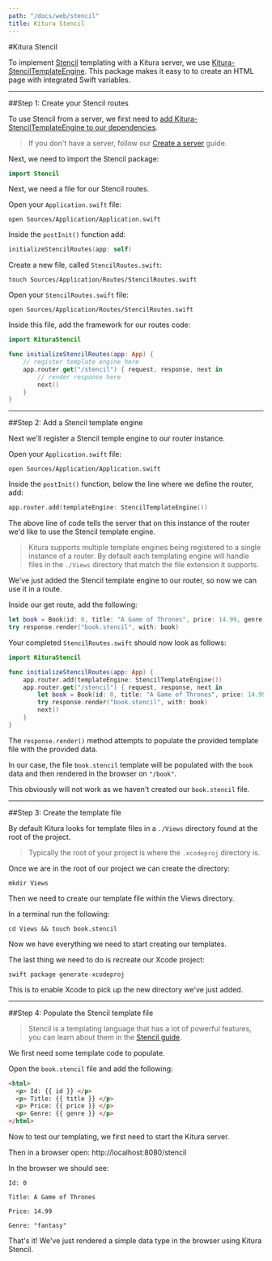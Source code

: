 ```yaml
---
path: "/docs/web/stencil"
title: Kitura Stencil
---
```


#Kitura Stencil

To implement [Stencil](https://github.com/stencilproject/Stencil) templating with a Kitura server, we use [Kitura-StencilTemplateEngine](https://github.com/IBM-Swift/Kitura-StencilTemplateEngine). This package makes it easy to to create an HTML page with integrated Swift variables.

---

##Step 1: Create your Stencil routes

To use Stencil from a server, we first need to [add Kitura-StencilTemplateEngine to our dependencies](https://github.com/IBM-Swift/Kitura-StencilTemplateEngine#add-dependencies).

> If you don't have a server, follow our [Create a server](../getting-started/create-server-cli) guide.

Next, we need to import the Stencil package:

```swift
import Stencil
```

Next, we need a file for our Stencil routes.

Open your `Application.swift` file:

```
open Sources/Application/Application.swift
```

Inside the `postInit()` function add:

```swift
initializeStencilRoutes(app: self)
```

Create a new file, called `StencilRoutes.swift`:

```
touch Sources/Application/Routes/StencilRoutes.swift
```

Open your `StencilRoutes.swift` file:

```
open Sources/Application/Routes/StencilRoutes.swift
```

Inside this file, add the framework for our routes code:

```swift
import KituraStencil

func initializeStencilRoutes(app: App) {
    // register template engine here
    app.router.get("/stencil") { request, response, next in
        // render response here
        next()
    }
}
```

---

##Step 2: Add a Stencil template engine

Next we'll register a Stencil temple engine to our router instance.

Open your `Application.swift` file:

```
open Sources/Application/Application.swift
```

Inside the `postInit()` function, below the line where we define the router, add:

```swift
app.router.add(templateEngine: StencilTemplateEngine())
```

The above line of code tells the server that on this instance of the router we'd like to use the Stencil template engine.

> Kitura supports multiple template engines being registered to a single instance of a router. By default each templating engine will handle files in the `./Views` directory that match the file extension it supports.

We've just added the Stencil template engine to our router, so now we can use it in a route.

Inside our get route, add the following:

```swift
let book = Book(id: 0, title: "A Game of Thrones", price: 14.99, genre: "fantasy")
try response.render("book.stencil", with: book)
```

Your completed `StencilRoutes.swift` should now look as follows:

```swift
import KituraStencil

func initializeStencilRoutes(app: App) {
    app.router.add(templateEngine: StencilTemplateEngine())
    app.router.get("/stencil") { request, response, next in
        let book = Book(id: 0, title: "A Game of Thrones", price: 14.99, genre: "fantasy")
        try response.render("book.stencil", with: book)
        next()
    }
}
```

The `response.render()` method attempts to populate the provided template file with the provided data.

In our case, the file `book.stencil` template will be populated with the `book` data and then rendered in the browser on `"/book"`.

This obviously will not work as we haven't created our `book.stencil` file.

---

##Step 3: Create the template file

By default Kitura looks for template files in a `./Views` directory found at the root of the project.

> Typically the root of your project is where the `.xcodeproj` directory is.

Once we are in the root of our project we can create the directory:

```
mkdir Views
```

Then we need to create our template file within the Views directory.

In a terminal run the following:

```
cd Views && touch book.stencil
```

Now we have everything we need to start creating our templates.

The last thing we need to do is recreate our Xcode project:

```
swift package generate-xcodeproj
```

This is to enable Xcode to pick up the new directory we've just added.

---

##Step 4: Populate the Stencil template file

> Stencil is a templating language that has a lot of powerful features, you can learn about them in the [Stencil guide](http://stencil.fuller.li/en/latest/).

We first need some template code to populate.

Open the `book.stencil` file and add the following:

```html
<html>
  <p> Id: {{ id }} </p>
  <p> Title: {{ title }} </p>
  <p> Price: {{ price }} </p>
  <p> Genre: {{ genre }} </p>
</html>
```

Now to test our templating, we first need to start the Kitura server.

Then in a browser open: http://localhost:8080/stencil

In the browser we should see:

```
Id: 0

Title: A Game of Thrones

Price: 14.99

Genre: "fantasy"
```

That's it! We've just rendered a simple data type in the browser using Kitura Stencil.
